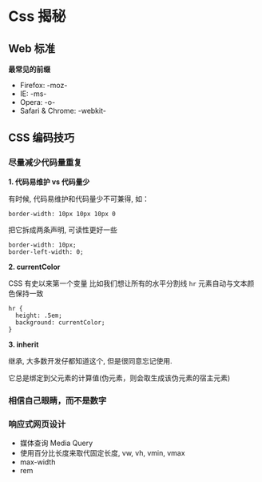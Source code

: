 # Css 揭秘

## Web 标准

**最常见的前缀**

- Firefox: -moz-
- IE: -ms-
- Opera: -o-
- Safari & Chrome: -webkit-

## CSS 编码技巧

### 尽量减少代码量重复

**1. 代码易维护 vs 代码量少**

有时候, 代码易维护和代码量少不可兼得, 如：

```
border-width: 10px 10px 10px 0
```

把它拆成两条声明, 可读性更好一些

```
border-width: 10px;
border-left-width: 0;
```

**2. currentColor**

CSS 有史以来第一个变量
比如我们想让所有的水平分割线 `hr` 元素自动与文本颜色保持一致

```
hr {
  height: .5em;
  background: currentColor;
}
```

**3. inherit**

继承, 大多数开发仔都知道这个, 但是很同意忘记使用.

它总是绑定到父元素的计算值(伪元素，则会取生成该伪元素的宿主元素)

### 相信自己眼睛，而不是数字

### 响应式网页设计

- 媒体查询 Media Query
- 使用百分比长度来取代固定长度, vw, vh, vmin, vmax
- max-width
- rem
